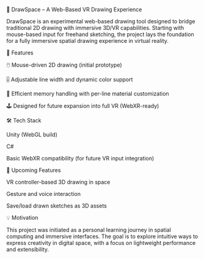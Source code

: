 🎨 DrawSpace – A Web-Based VR Drawing Experience

DrawSpace is an experimental web-based drawing tool designed to bridge traditional 2D drawing with immersive 3D/VR capabilities. Starting with mouse-based input for freehand sketching, the project lays the foundation for a fully immersive spatial drawing experience in virtual reality.

🚀 Features

🖱️ Mouse-driven 2D drawing (initial prototype)

🎚️ Adjustable line width and dynamic color support

🧠 Efficient memory handling with per-line material customization

🕹️ Designed for future expansion into full VR (WebXR-ready)

🛠️ Tech Stack

Unity (WebGL build)

C#

Basic WebXR compatibility (for future VR input integration)

🧩 Upcoming Features

VR controller-based 3D drawing in space

Gesture and voice interaction

Save/load drawn sketches as 3D assets

💡 Motivation

This project was initiated as a personal learning journey in spatial computing and immersive interfaces. The goal is to explore intuitive ways to express creativity in digital space, with a focus on lightweight performance and extensibility.
